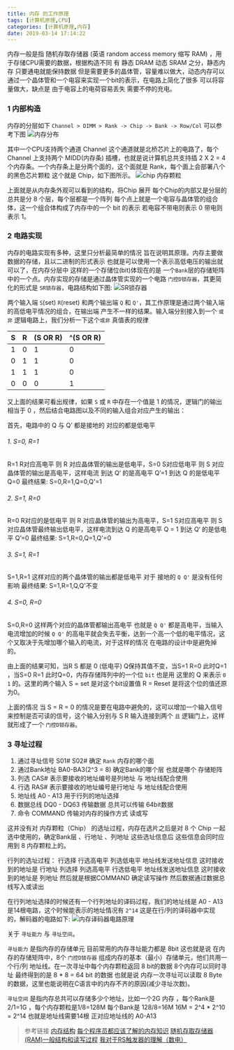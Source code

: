 ```yaml
---
title: 内存 的工作原理
tags: [计算机原理,CPU]
categories: [计算机原理,内存]
date: 2019-03-14 17:14:22
---
```

内存一般是指 随机存取存储器 (英语 random access memory 缩写 RAM) ，用于存储CPU需要的数据，根据构造不同 有 静态 DRAM 动态 SRAM 之分，静态内存 只要通电就能保持数据 但是需要更多的晶体管，容量难以做大，动态内存可以通过一个晶体管和一个电容来实现一个bit的表示，在电路上简化了很多 可以将容量做大，缺点是 由于电容上的电荷容易丢失 需要不停的充电。
<!-- more -->

### 1 内部构造
内存的分层如下 `Channel > DIMM > Rank -> Chip -> Bank -> Row/Col` 可以参考下图
![内存分布](WX20190319-215627@2x.png)

其中一个CPU支持两个通道 Channel 这个通道就是北桥芯片上的电路了，每个Channel 上支持两个 MIDD(内存条) 插槽，也就是说计算机总共支持插 2 X 2 = 4 个内存条。一个内存条上是分两个面的，这个面就是 Rank，每个面上会部署八个的黑色芯片颗粒 这个就是 Chip，如下图所示。
![chip 内存颗粒](WX20190319-220520@2x.png)

上面就是从内存条外观可以看到的结构，将Chip 展开 每个Chip的内部又是分层的 总共是分 8 个层，每个层都是一个阵列 每个点上就是一个电容与晶体管的组合体，这一个组合体构成了内存中的一个 bit 的表示 若电容不带电则表示 0 带电则表示 1。

### 2 电路实现
内存的电路实现有多种，这里只分析最简单的情况 旨在说明其原理。内存主要做数据的存储，且以二进制的形式表示 也就是可以使用一个表示高低电压的输出就可以了，在内存分层中 这样的一个存储位(bit)体现在的是 一个`Bank`层的存储矩阵中的一个点。内存实现的存储是通过晶体管实现的一个电路 `门控D锁存器`，其更简化的形式是 `SR锁存器`，电路结构如下图:
![SR锁存器](WX20190320-204831@2x.png)

两个输入端 `S`(set) `R`(reset) 和两个输出端 `Q` 和 `Q'`，其工作原理是通过两个输入端的高低电平情况的组合，在输出端 产生不一样的结果。输入端分别接入到一个 `或非` 逻辑电路上，我们分析一下这个`或非` 真值表的规律

|S|R|(S OR R)|^(S OR R)|
|--|--|--|--|
|1|0|1|0|
|0|1|1|0|
|1|1|1|0|
|0|0|0|1|

又上面的结果可看出规律，如果 `S` 或 `R` 中存在一个值是 1 的情况，逻辑门的输出相当于 0 ，然后结合电路图以及不同的输入组合对应产生的输出：

首先，电路中的 Q 与 Q’ 都是接地的 对应的都是低电平

###### 1. S=0, R=1 
R=1 R对应高电平 则 R 对应晶体管的输出是低电平，S=0 S对应低电平 则 S 对应晶体管的输出是高电平，这样电流 到达 Q‘ 的是高电平 Q’=1 到达 Q 的是低电平 Q=0
最终结果: S=0,R=1,Q=0,Q'=1
###### 2. S=1, R=0
R=0 R对应的是低电平 则 R 对应晶体管的输出为高电平，S=1 S对应高电平 则 S 对应晶体管最终输出低电平，这样电流到达 Q 的是高电平 Q = 1 到达 Q‘ 的是低电平 Q’=0
最终结果: S=1,R=0,Q=1,Q'=0
###### 3. S=1, R=1
S=1,R=1 这样对应的两个晶体管的输出都是低电平 对于 接地的 `Q Q'` 是没有任何影响
最终结果: S=1,R=1,Q,Q'不变
###### 4. S=0, R=0
S=0,R=0 这样两个对应的晶体管都输出高电平 也就是 `Q Q'` 都是高电平，当输入电流增加的时候 `Q Q'` 的高电平就会失去平衡，达到一个高一个低的电平情况，这个又取决于先增加哪个输入的电流，对于这样的情况 在电路的设计中是避免掉的。

由上面的结果可知，当R S 都是 0 (低电平) Q保持其值不变，当S=1 R=0 此时Q=1 ，当S=0 R=1 此时Q=0，内存存储阵列中的一个位 `bit` 也是用 这里的 Q 来表示 `0` `1` 的。这里的两个输入 S = set 是对这个bit设置值 R = Reset 是将这个位的值还原为0。

上面的情况 当 S = R = 0 的情况是要在电路中避免的，这可以增加一个输入信号来控制是否可读的信号，这个输入分别与 S R 输入连接到两个 `且` 逻辑门上，这样就形成了一个 `门控D锁存器`。

### 3 寻址过程

1. 通过寻址信号 S01# S02# 确定 `Rank` 内存的哪个面
2. 通过Bank地址 BA0-BA3(2^3 = 8) 确定Bank的哪个层 也就是哪个 存储矩阵
3. 列选 CAS# 表示要接收的地址编号是列地址 与 地址线配合使用
4. 行选 RAS# 表示要接收的地址编号是行地址 与 地址线配合使用
5. 地址线 A0 - A13 用于行列的地址选择
6. 数据总线 DQ0 - DQ63 传输数据 总共可以传输 64bit数据
7. 命令 COMMAND 传输对内存的操作方式 读或写

这并没有对 内存颗粒（Chip） 的选址过程，内存在选片之后是对 8 个 Chip 一起选中使用的，确定Bank层 、行地址 、列地址 这些选址信息后 这些信息会同时应用到 8 内存颗粒上的。

行列的选址过程：
行选择 行选高电平 列选低电平 地址线发送地址信息 这时接收到的地址是 行地址
列选择 列选高电平 行选低电平 地址线发送地址信息 这时接收到的地址是 列地址
然后就是根据COMMAND 确定读写操作 然后数据通过数据总线写入或读出

在行列地址选择的时候还有一个行列地址的译码过程，我们的地址线是 A0 - A13 是14根电路，这个时候能表示的地址情况有  `2^14` 这是在行/列的译码器中实现的，解码器的电路如下: 
![内存译码器电路原理](WX20190320-223944@2x.png)



关于 `寻址能力` 与 `寻址空间`。

`寻址能力` 是指内存的存储单元 目前常用的内存寻址能力都是 8bit 这也就是说 在内存的存储矩阵中，8个 `门控D锁存器` 组成内存的基本（最小）存储单元，他们共用一个行/列 地址线。在一次寻址中每个内存颗粒返回 8 bit的数据 8个内存可以同时寻址 最终得到的是 8 * 8 = 64 bit 的数据 也就是说 内存一次寻址可以读取 8 Byte 的数据，这里也能说明在C语言中的内存不齐的原因(减少寻址次数)。

`寻址空间` 是指内存总共可以存储多少个地址，比如一个2G 内存 ，每个Rank是2/1=1G ，每个内存颗粒是1/8=128M 每个Bank是 128/8=16M 16M = 2^4 * 2^10 = 2^14 也就是地址线需要14根 正对应地址线的 A0-A13

> 参考链接
> [内存结构](https://zhuanlan.zhihu.com/p/26327347)
> [每个程序员都应该了解的内存知识](https://lrita.github.io/2018/06/30/programmer-should-know-about-memory-1/)
> [随机存取存储器(RAM)一般结构和读写过程](http://www.wuyazi.com/jcdl/szdl/29711.html)
> [我对于RS触发器的理解（数电）](https://blog.csdn.net/aic1999/article/details/80200534)
>
